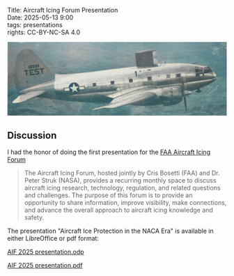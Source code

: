 Title: Aircraft Icing Forum Presentation      
Date: 2025-05-13 9:00  
tags: presentations  
rights: CC-BY-NC-SA 4.0
 
![airplane_banner_colorized.png](images%2Fairplane_banner_colorized.png)  

## Discussion  

I had the honor of doing the first presentation for the 
[FAA Aircraft Icing Forum](https://www.faa.gov/aircraft/air_cert/step/disciplines/flight_meteorological_effects)  
  
>The Aircraft Icing Forum, hosted jointly by Cris Bosetti (FAA) and Dr. Peter Struk (NASA), provides a recurring monthly space to discuss aircraft icing research, technology, regulation, and related questions and challenges. The purpose of this forum is to provide an opportunity to share information, improve visibility, make connections, and advance the overall approach to aircraft icing knowledge and safety.  

The presentation "Aircraft Ice Protection in the NACA Era" is available 
in either LibreOffice or pdf format:  

[AIF 2025 presentation.odp](images%2FAIF%202025%20presentation.odp)  

[AIF 2025 presentation.pdf](images%2FAIF%202025%20presentation.pdf)


